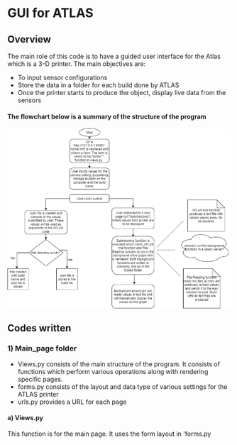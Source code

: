 # GUI for ATLAS 

## Overview
The main role of this code is to have a guided user interface for the Atlas which is a 3-D printer. The main objectives are:
- To input sensor configurations
- Store the data in a folder for each build done by ATLAS
- Once the printer starts to produce the object, display live data from the sensors
#### The flowchart below is a summary of the structure of the program
![](Flowchart.jpg)

## Codes written
### 1) Main_page folder
- Views.py consists of the main structure of the program. It consists of functions which perform various operations along with rendering specific pages.
- forms.py consists of the layout and data type of various settings for the ATLAS printer
- urls.py provides a URL for each page
#### a) Views.py 
This function is for the main page. It uses the form layout in 'forms.py
